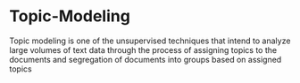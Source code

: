 # Topic-Modeling
Topic modeling is one of the unsupervised techniques that intend to analyze large volumes of text data through the process of assigning topics to the documents and segregation of documents into groups based on assigned topics
